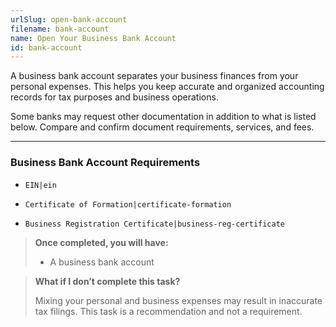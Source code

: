 ```yaml
---
urlSlug: open-bank-account
filename: bank-account
name: Open Your Business Bank Account
id: bank-account
---
```

A business bank account separates your business finances from your personal expenses. This helps you keep accurate and organized accounting records for tax purposes and business operations.

Some banks may request other documentation in addition to what is listed below. Compare and confirm document requirements, services, and fees.

---
### Business Bank Account Requirements

* `EIN|ein` 

* `Certificate of Formation|certificate-formation` 

* `Business Registration Certificate|business-reg-certificate` 

> **Once completed, you will have:**
>
> * A business bank account

> **What if I don’t complete this task?**
>
> Mixing your personal and business expenses may result in inaccurate tax filings. This task is a recommendation and not a requirement.